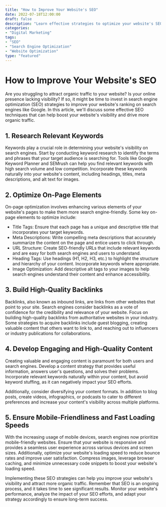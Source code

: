 ```yaml
---
title: "How to Improve Your Website's SEO"
date: 2022-07-18T12:00:00
draft: false
description: "Learn effective strategies to optimize your website's SEO and increase your online visibility."
categories:
- "Digital Marketing"
tags:
- "SEO"
- "Search Engine Optimization"
- "Website Optimization"
type: "featured"
---
```


# How to Improve Your Website's SEO

Are you struggling to attract organic traffic to your website? Is your online presence lacking visibility? If so, it might be time to invest in search engine optimization (SEO) strategies to improve your website's ranking on search engines like Google. In this article, we'll discuss some effective SEO techniques that can help boost your website's visibility and drive more organic traffic.

## 1. Research Relevant Keywords

Keywords play a crucial role in determining your website's visibility on search engines. Start by conducting keyword research to identify the terms and phrases that your target audience is searching for. Tools like Google Keyword Planner and SEMrush can help you find relevant keywords with high search volume and low competition. Incorporate these keywords naturally into your website's content, including headings, titles, meta descriptions, and alt text for images.

## 2. Optimize On-Page Elements

On-page optimization involves enhancing various elements of your website's pages to make them more search engine-friendly. Some key on-page elements to optimize include:

- Title Tags: Ensure that each page has a unique and descriptive title that incorporates your target keywords.
- Meta Descriptions: Write compelling meta descriptions that accurately summarize the content on the page and entice users to click through.
- URL Structure: Create SEO-friendly URLs that include relevant keywords and are easy for both search engines and users to understand.
- Heading Tags: Use headings (H1, H2, H3, etc.) to highlight the structure and hierarchy of your content. Incorporate keywords where appropriate.
- Image Optimization: Add descriptive alt tags to your images to help search engines understand their content and enhance accessibility.

## 3. Build High-Quality Backlinks

Backlinks, also known as inbound links, are links from other websites that point to your site. Search engines consider backlinks as a vote of confidence for the credibility and relevance of your website. Focus on building high-quality backlinks from authoritative websites in your industry. Some strategies to acquire backlinks include guest blogging, creating valuable content that others want to link to, and reaching out to influencers or industry publications for collaborations.

## 4. Develop Engaging and High-Quality Content

Creating valuable and engaging content is paramount for both users and search engines. Develop a content strategy that provides useful information, answers user's questions, and solves their problems. Incorporate relevant keywords naturally within your content, but avoid keyword stuffing, as it can negatively impact your SEO efforts.

Additionally, consider diversifying your content formats. In addition to blog posts, create videos, infographics, or podcasts to cater to different preferences and increase your content's visibility across multiple platforms.

## 5. Ensure Mobile-Friendliness and Fast Loading Speeds

With the increasing usage of mobile devices, search engines now prioritize mobile-friendly websites. Ensure that your website is responsive and provides a seamless user experience across various devices and screen sizes. Additionally, optimize your website's loading speed to reduce bounce rates and improve user satisfaction. Compress images, leverage browser caching, and minimize unnecessary code snippets to boost your website's loading speed.

Implementing these SEO strategies can help you improve your website's visibility and attract more organic traffic. Remember that SEO is an ongoing process, and it takes time to see significant results. Monitor your website's performance, analyze the impact of your SEO efforts, and adapt your strategy accordingly to ensure long-term success.
